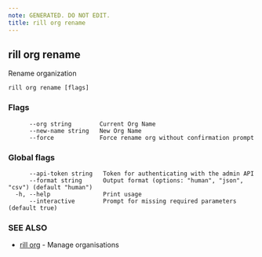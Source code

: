 ```yaml
---
note: GENERATED. DO NOT EDIT.
title: rill org rename
---
```

## rill org rename

Rename organization

```
rill org rename [flags]
```

### Flags

```
      --org string        Current Org Name
      --new-name string   New Org Name
      --force             Force rename org without confirmation prompt
```

### Global flags

```
      --api-token string   Token for authenticating with the admin API
      --format string      Output format (options: "human", "json", "csv") (default "human")
  -h, --help               Print usage
      --interactive        Prompt for missing required parameters (default true)
```

### SEE ALSO

* [rill org](org.md)	 - Manage organisations

